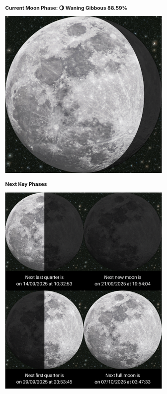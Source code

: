 ### Current Moon Phase: 🌖 Waning Gibbous 88.59%
![Moon Phase](moonphase.png)
### Next Key Phases
![Gallery](gallery.png)
